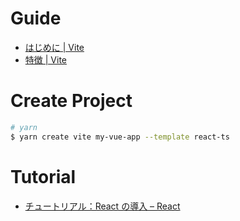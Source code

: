 # Guide

- [はじめに | Vite](https://ja.vitejs.dev/guide/)
- [特徴 | Vite](https://ja.vitejs.dev/guide/features.html)

# Create Project

```bash
# yarn
$ yarn create vite my-vue-app --template react-ts
```

# Tutorial

- [チュートリアル：React の導入 – React](https://ja.reactjs.org/tutorial/tutorial.html)